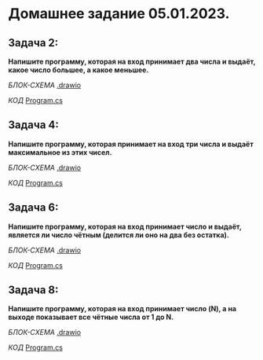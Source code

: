 # Домашнее задание 05.01.2023.

## Задача 2:
**Напишите программу, которая на вход принимает два числа и выдаёт, какое число большее, а какое меньшее.**

*БЛОК-СХЕМА* [.drawio](ex050123_1/ex050123_1.drawio.png)

*КОД*  [Program.cs](ex050123_1/Program.cs)

## Задача 4:
**Напишите программу, которая принимает на вход три числа и выдаёт максимальное из этих чисел.**

*БЛОК-СХЕМА* [.drawio](ex050123_2/ex050123_2.drawio.png)

*КОД*  [Program.cs](ex050123_2/Program.cs)

## Задача 6:
**Напишите программу, которая на вход принимает число и выдаёт, является ли число чётным (делится ли оно на два без остатка).**

*БЛОК-СХЕМА* [.drawio](ex050123_3/ex050123_3.drawio.png)

*КОД*  [Program.cs](ex050123_3/Program.cs)

## Задача 8:

**Напишите программу, которая на вход принимает число (N), а на выходе показывает все чётные числа от 1 до N.**

*БЛОК-СХЕМА* [.drawio](ex050123_4/ex050123_4.drawio.png)

*КОД*  [Program.cs](ex050123_4/Program.cs)
